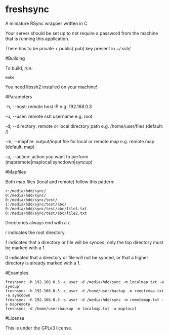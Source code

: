 # freshsync
A miniature RSync wrapper written in C

Your server should be set up to not require a password from the machine that is running this application.

There has to be private + public(.pub) key present in ~/.ssh/

#Building

To build, run:

    make
    
You need libssh2 installed on your machine!

#Parameters

-h, --host: remote host IP e.g. 192.168.0.3

-u, --user: remote ssh username e.g. root

-d, --directory: remote or local directory path e.g. /home/user/files (default: /)

-m, --mapfile: output/input file for local or remote map e.g. remote.map (default: map)

-a, --action: action you want to perform (mapremote|maplocal|syncdown|syncup)

#Mapfiles

Both map files (local and remote) follow this pattern:
	
	r:/media/hdd/sync/
	0:/media/hdd/sync/
	0:/media/hdd/sync/test/
	1:/media/hdd/sync/test/abc/
	0:/media/hdd/sync/test/abc/file1.txt
	0:/media/hdd/sync/test/abc/file2.txt

Directories always end with a /.

r indicates the root directory.

1 indicates that a directory or file will be synced, only the top directory must be marked with a 1.

0 indicated that a directory or file will not be synced, or that a higher directory is already marked with a 1.

#Examples

	freshsync -h 192.168.0.3 -u user -d /media/hdd/sync -m localmap.txt -a syncup
	freshsync -h 192.168.0.3 -u user -d /home/user/backup -m remotemap.txt -a syncdown
	freshsync -h 192.168.0.3 -u user -d /media/hdd/sync -m remotemap.txt -a mapremote
	freshsync -d /home/user/backup -m localmap.txt -a maplocal
    
#License

This is under the GPLv3 license.
